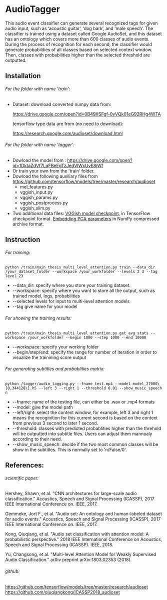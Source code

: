 # AudioTagger

This audio event classifier can generate several recognized tags for given audio input, such as ‘acoustic guitar’, ‘dog bark’, and ‘male speech’. The classifier is trained using a dataset called Google AudioSet, and this dataset has an ontology which covers more than 600 classes of audio events. During the process of recognition for each second, the classifier would generate probabilities of all classes based on selected context window. Then, classes with probabilities higher than the selected threshold are outputted.

## Installation
###### For the folder with name 'train':
 - Dataset: 
    download converted numpy data from:
    
    https://drive.google.com/open?id=0B49XSFgf-0yVQk01eG92RHg4WTA
    
    tensorflow type data are from (no need to download):
    
    https://research.google.com/audioset/download.html

###### For the folder with name 'tagger':
  - Dowload the model from :
   https://drive.google.com/open?id=1DktaZdVf7LqFBeEgTzJedVIWxUvE8jWf
- Or train your own from the 'train' folder.
- Dowload the following auxiliary files from
 https://github.com/tensorflow/models/tree/master/research/audioset
   - mel_features.py
   - vggish_input.py
   - vggish_params.py
   - vggish_postprocess.py
   - vggish_slim.py
- Two additional data files:
    [VGGish model checkpoint](https://storage.googleapis.com/audioset/vggish_model.ckpt), in TensorFlow checkpoint format.
    [Embedding PCA parameters](https://storage.googleapis.com/audioset/vggish_pca_params.npz) in NumPy compressed archive format.
## Instruction
###### For training:
    python /train/main_thesis_multi_level_attention.py train --data_dir  /your_dataset_folder --workspace /your_workfolder --levels 2 3 --tag level_23
  - --data_dir: specify where you store your training dataset.
  - --workspace: specify where you want to store all the output, such as trained model, logs, probabilities
  - --selected levels for input to multi-level attention models
  - --tag give name for your model
###### For showing the training results:
    python /train/main_thesis_multi_level_attention.py get_avg_stats --workspace /your_workfolder --begin 1000 --step 1000 --end 10000
  - --workspace: specify your working folder
  - --begin/step/end: specify the range for number of iteration in order to visualize the trainining score output
 
###### For generating subtitles and probablities matrix:
    python /tagger/audio_tagging.py --fname test.mp4 --model model_27000\[0.344128\].h5 --left 3 --right 1 --threshold 0.01 --show_music_speech n
- --fname: name of the testing file, can either be .wav or .mp4 formats
- --model: give the model path
- --left/right: select the context window, for example, left 3 and right 1 means the recoginition for this current second is based on the context from previous 3 second to later 1 second.
- --threshold: classes with predicted probablities higher than the threhold will be outputted into subtitle files. Users can adjust them mannualy according to their need.
- --show_music_speech: decide if the two most common classes will be show in the subtitles. This is normally set to 'n/False/0'.

## References:
###### scientific paper:

Hershey, Shawn, et al. "CNN architectures for large-scale audio classification." Acoustics, Speech and Signal Processing (ICASSP), 2017 IEEE International Conference on. IEEE, 2017.

Gemmeke, Jort F., et al. "Audio set: An ontology and human-labeled dataset for audio events." Acoustics, Speech and Signal Processing (ICASSP), 2017 IEEE International Conference on. IEEE, 2017.

Kong, Qiuqiang, et al. "Audio set classification with attention model: A probabilistic perspective." 2018 IEEE International Conference on Acoustics, Speech and Signal Processing (ICASSP). IEEE, 2018.

Yu, Changsong, et al. "Multi-level Attention Model for Weakly Supervised Audio Classification." arXiv preprint arXiv:1803.02353 (2018).

###### github:
https://github.com/tensorflow/models/tree/master/research/audioset
https://github.com/qiuqiangkong/ICASSP2018_audioset
